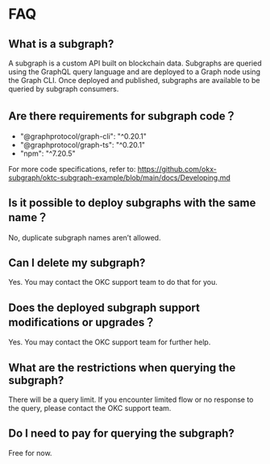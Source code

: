 # FAQ

## What is a subgraph?

A subgraph is a custom API built on blockchain data. Subgraphs are queried using the GraphQL query language and are deployed to a Graph node using the Graph CLI. Once deployed and published, subgraphs are available to be queried by subgraph consumers.

## Are there requirements for subgraph code？

- "@graphprotocol/graph-cli": "^0.20.1"
- "@graphprotocol/graph-ts": "^0.20.1"
- "npm": "^7.20.5"

For more code specifications, refer to: https://github.com/okx-subgraph/oktc-subgraph-example/blob/main/docs/Developing.md

## Is it possible to deploy subgraphs with the same name？

No, duplicate subgraph names aren’t allowed.

## Can I delete my subgraph?

Yes. You may contact the OKC support team to do that for you.

## Does the deployed subgraph support modifications or upgrades？

Yes. You may contact the OKC support team for further help.

## What are the restrictions when querying the subgraph?

There will be a query limit. If you encounter limited flow or no response to the query, please contact the OKC support team.

## Do I need to pay for querying the subgraph?

Free for now.
